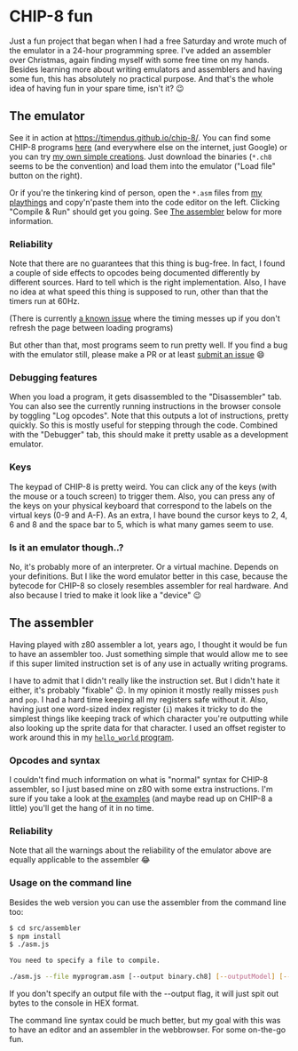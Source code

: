 # CHIP-8 fun

Just a fun project that began when I had a free Saturday and wrote much of the
emulator in a 24-hour programming spree. I've added an assembler over
Christmas, again finding myself with some free time on my hands. Besides
learning more about writing emulators and assemblers and having some fun, this
has absolutely no practical purpose. And that's the whole idea of having fun in
your spare time, isn't it? 😉

## The emulator

See it in action at https://timendus.github.io/chip-8/. You can find some
CHIP-8 programs [here](https://github.com/dmatlack/chip8) (and everywhere else
on the internet, just Google) or you can try [my own simple creations](assembly).
Just download the binaries (`*.ch8` seems to be the convention) and load them
into the emulator ("Load file" button on the right).

Or if you're the tinkering kind of person, open the `*.asm` files
from [my playthings](assembly) and copy'n'paste them into the code editor on the
left. Clicking "Compile & Run" should get you going. See [The assembler](#the-assembler) below for more information.

### Reliability

Note that there are no guarantees that this thing is bug-free. In fact, I found
a couple of side effects to opcodes being documented differently by different
sources. Hard to tell which is the right implementation. Also, I have no idea at
what speed this thing is supposed to run, other than that the timers run at 60Hz.

(There is currently [a known issue](https://github.com/Timendus/chip-8/issues/2)
where the timing messes up if you don't refresh the page between loading
programs)

But other than that, most programs seem to run pretty well. If you find a bug
with the emulator still, please make a PR or at least
[submit an issue](https://github.com/Timendus/chip-8/issues/new) 😄

### Debugging features

When you load a program, it gets disassembled to the "Disassembler" tab. You can
also see the currently running instructions in the browser console by toggling
"Log opcodes". Note that this outputs a lot of instructions, pretty quickly. So
this is mostly useful for stepping through the code. Combined with the
"Debugger" tab, this should make it pretty usable as a development emulator.

### Keys

The keypad of CHIP-8 is pretty weird. You can click any of the keys (with the
mouse or a touch screen) to trigger them. Also, you can press any of the keys on
your physical keyboard that correspond to the labels on the virtual keys (0-9
and A-F). As an extra, I have bound the cursor keys to 2, 4, 6 and 8 and the
space bar to 5, which is what many games seem to use.

### Is it an emulator though..?

No, it's probably more of an interpreter. Or a virtual machine. Depends on your
definitions. But I like the word emulator better in this case, because the
bytecode for CHIP-8 so closely resembles assembler for real hardware. And also
because I tried to make it look like a "device" 😉

## The assembler

Having played with z80 assembler a lot, years ago, I thought it would be fun to
have an assembler too. Just something simple that would allow me to see if this
super limited instruction set is of any use in actually writing programs.

I have to admit that I didn't really like the instruction set. But I didn't hate
it either, it's probably "fixable" 😉. In my opinion it mostly really misses
`push` and `pop`. I had a hard time keeping all my registers safe without it.
Also, having just one word-sized index register (`i`) makes it tricky to do
the simplest things like keeping track of which character you're outputting
while also looking up the sprite data for that character. I used an offset
register to work around this in my [`hello_world` program](assembly/hello_world.asm).

### Opcodes and syntax

I couldn't find much information on what is "normal" syntax for CHIP-8 assembler,
so I just based mine on z80 with some extra instructions. I'm sure if you take a
look at [the examples](assembly) (and maybe read up on CHIP-8 a little) you'll
get the hang of it in no time.

### Reliability

Note that all the warnings about the reliability of the emulator above are
equally applicable to the assembler 😂

### Usage on the command line

Besides the web version you can use the assembler from the command line too:

```bash
$ cd src/assembler
$ npm install
$ ./asm.js

You need to specify a file to compile.

./asm.js --file myprogram.asm [--output binary.ch8] [--outputModel] [--outputLabels]
```

If you don't specify an output file with the --output flag, it will just spit
out bytes to the console in HEX format.

The command line syntax could be much better, but my goal with this was to have
an editor and an assembler in the webbrowser. For some on-the-go fun.
